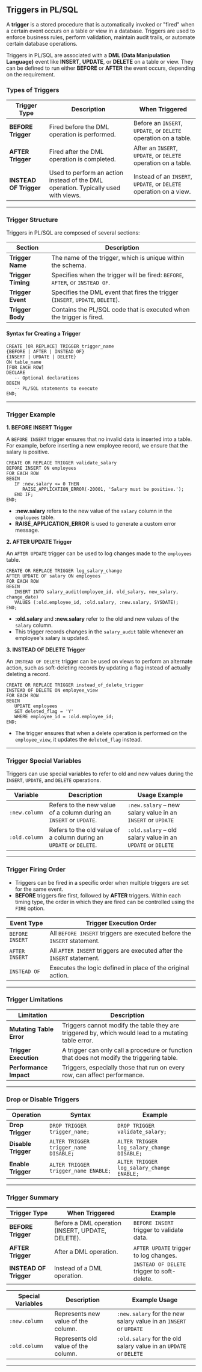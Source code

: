 ## Triggers in PL/SQL

A **trigger** is a stored procedure that is automatically invoked or "fired" when a certain event occurs on a table or view in a database. Triggers are used to enforce business rules, perform validation, maintain audit trails, or automate certain database operations.

Triggers in PL/SQL are associated with a **DML (Data Manipulation Language)** event like **INSERT**, **UPDATE**, or **DELETE** on a table or view. They can be defined to run either **BEFORE** or **AFTER** the event occurs, depending on the requirement.

### **Types of Triggers**

| **Trigger Type**        | **Description**                                                                      | **When Triggered**                                                      |
|-------------------------|--------------------------------------------------------------------------------------|-------------------------------------------------------------------------|
| **BEFORE Trigger**       | Fired before the DML operation is performed.                                         | Before an `INSERT`, `UPDATE`, or `DELETE` operation on a table.         |
| **AFTER Trigger**        | Fired after the DML operation is completed.                                          | After an `INSERT`, `UPDATE`, or `DELETE` operation on a table.          |
| **INSTEAD OF Trigger**   | Used to perform an action instead of the DML operation. Typically used with views.   | Instead of an `INSERT`, `UPDATE`, or `DELETE` operation on a view.      |

---

### **Trigger Structure**

Triggers in PL/SQL are composed of several sections:

| **Section**             | **Description**                                              |
|-------------------------|--------------------------------------------------------------|
| **Trigger Name**         | The name of the trigger, which is unique within the schema.   |
| **Trigger Timing**       | Specifies when the trigger will be fired: `BEFORE`, `AFTER`, or `INSTEAD OF`. |
| **Trigger Event**        | Specifies the DML event that fires the trigger (`INSERT`, `UPDATE`, `DELETE`). |
| **Trigger Body**         | Contains the PL/SQL code that is executed when the trigger is fired. |

#### **Syntax for Creating a Trigger**

```plsql
CREATE [OR REPLACE] TRIGGER trigger_name
{BEFORE | AFTER | INSTEAD OF} 
{INSERT | UPDATE | DELETE} 
ON table_name
[FOR EACH ROW]
DECLARE
   -- Optional declarations
BEGIN
   -- PL/SQL statements to execute
END;
```

---

### **Trigger Example**

**1. BEFORE INSERT Trigger**

A `BEFORE INSERT` trigger ensures that no invalid data is inserted into a table. For example, before inserting a new employee record, we ensure that the salary is positive.

```plsql
CREATE OR REPLACE TRIGGER validate_salary
BEFORE INSERT ON employees
FOR EACH ROW
BEGIN
   IF :new.salary <= 0 THEN
      RAISE_APPLICATION_ERROR(-20001, 'Salary must be positive.');
   END IF;
END;
```

- **:new.salary** refers to the new value of the `salary` column in the `employees` table.
- **RAISE_APPLICATION_ERROR** is used to generate a custom error message.

**2. AFTER UPDATE Trigger**

An `AFTER UPDATE` trigger can be used to log changes made to the `employees` table.

```plsql
CREATE OR REPLACE TRIGGER log_salary_change
AFTER UPDATE OF salary ON employees
FOR EACH ROW
BEGIN
   INSERT INTO salary_audit(employee_id, old_salary, new_salary, change_date)
   VALUES (:old.employee_id, :old.salary, :new.salary, SYSDATE);
END;
```

- **:old.salary** and **:new.salary** refer to the old and new values of the `salary` column.
- This trigger records changes in the `salary_audit` table whenever an employee's salary is updated.

**3. INSTEAD OF DELETE Trigger**

An `INSTEAD OF DELETE` trigger can be used on views to perform an alternate action, such as soft-deleting records by updating a flag instead of actually deleting a record.

```plsql
CREATE OR REPLACE TRIGGER instead_of_delete_trigger
INSTEAD OF DELETE ON employee_view
FOR EACH ROW
BEGIN
   UPDATE employees
   SET deleted_flag = 'Y'
   WHERE employee_id = :old.employee_id;
END;
```

- The trigger ensures that when a delete operation is performed on the `employee_view`, it updates the `deleted_flag` instead.

---

### **Trigger Special Variables**

Triggers can use special variables to refer to old and new values during the `INSERT`, `UPDATE`, and `DELETE` operations.

| **Variable**   | **Description**                                                    | **Usage Example**                                    |
|----------------|--------------------------------------------------------------------|------------------------------------------------------|
| `:new.column`  | Refers to the new value of a column during an `INSERT` or `UPDATE`. | `:new.salary` – new salary value in an `INSERT` or `UPDATE` |
| `:old.column`  | Refers to the old value of a column during an `UPDATE` or `DELETE`. | `:old.salary` – old salary value in an `UPDATE` or `DELETE` |

---

### **Trigger Firing Order**

- Triggers can be fired in a specific order when multiple triggers are set for the same event. 
- **BEFORE** triggers fire first, followed by **AFTER** triggers. Within each timing type, the order in which they are fired can be controlled using the `FIRE` option.

| **Event Type**   | **Trigger Execution Order**                |
|------------------|--------------------------------------------|
| `BEFORE INSERT`  | All `BEFORE INSERT` triggers are executed before the `INSERT` statement. |
| `AFTER INSERT`   | All `AFTER INSERT` triggers are executed after the `INSERT` statement.  |
| `INSTEAD OF`     | Executes the logic defined in place of the original action. |

---

### **Trigger Limitations**

| **Limitation**                     | **Description**                                                       |
|-------------------------------------|-----------------------------------------------------------------------|
| **Mutating Table Error**           | Triggers cannot modify the table they are triggered by, which would lead to a mutating table error. |
| **Trigger Execution**              | A trigger can only call a procedure or function that does not modify the triggering table. |
| **Performance Impact**             | Triggers, especially those that run on every row, can affect performance. |

---

### **Drop or Disable Triggers**

| **Operation**   | **Syntax**                                                      | **Example**                                                    |
|-----------------|------------------------------------------------------------------|---------------------------------------------------------------|
| **Drop Trigger** | `DROP TRIGGER trigger_name;`                                    | `DROP TRIGGER validate_salary;`                               |
| **Disable Trigger** | `ALTER TRIGGER trigger_name DISABLE;`                          | `ALTER TRIGGER log_salary_change DISABLE;`                    |
| **Enable Trigger**  | `ALTER TRIGGER trigger_name ENABLE;`                           | `ALTER TRIGGER log_salary_change ENABLE;`                     |

---

### **Trigger Summary**

| **Trigger Type**        | **When Triggered**                        | **Example**                                      |
|-------------------------|-------------------------------------------|--------------------------------------------------|
| **BEFORE Trigger**       | Before a DML operation (INSERT, UPDATE, DELETE). | `BEFORE INSERT` trigger to validate data.       |
| **AFTER Trigger**        | After a DML operation.                    | `AFTER UPDATE` trigger to log changes.          |
| **INSTEAD OF Trigger**   | Instead of a DML operation.               | `INSTEAD OF DELETE` trigger to soft-delete.     |

| **Special Variables**   | **Description**                               | **Example Usage**                                      |
|------------------------|---------------------------------------------|--------------------------------------------------------|
| `:new.column`           | Represents new value of the column.         | `:new.salary` for the new salary value in an `INSERT` or `UPDATE` |
| `:old.column`           | Represents old value of the column.         | `:old.salary` for the old salary value in an `UPDATE` or `DELETE` |

---
